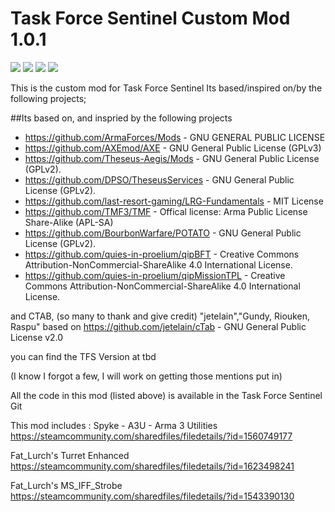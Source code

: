 # Task Force Sentinel Custom Mod 1.0.1
[![](https://img.shields.io/badge/Changelog-Link-orange.svg?style=flat-square)](https://github.com/Task-Force-Sentinel/TFS/releases/latest)
[![](https://img.shields.io/badge/Release-1.0.1-blue.svg?style=flat-square)](https://github.com/Task-Force-Sentinel/TFS/releases/latest)
[![](https://img.shields.io/badge/Github-Wiki-lightgrey.svg?style=flat-square)](https://github.com/Task-Force-Sentinel/TFS/wiki)
[![](https://shields.io/badge/-Discord-131544019032342528?logo=discord&logoColor=fff)](https://discord.gg/qzZKEYyy9R)



This is the custom mod for Task Force Sentinel
Its based/inspired on/by the following projects;

##Its based on, and inspried by the following projects
- https://github.com/ArmaForces/Mods  -  GNU GENERAL PUBLIC LICENSE
- https://github.com/AXEmod/AXE - GNU General Public License (GPLv3)
- https://github.com/Theseus-Aegis/Mods - GNU General Public License (GPLv2).
- https://github.com/DPSO/TheseusServices  - GNU General Public License (GPLv2).
- https://github.com/last-resort-gaming/LRG-Fundamentals - MIT License
- https://github.com/TMF3/TMF - Offical license: Arma Public License Share-Alike (APL-SA)
- https://github.com/BourbonWarfare/POTATO - GNU General Public License (GPLv2).
- https://github.com/quies-in-proelium/qipBFT - Creative Commons Attribution-NonCommercial-ShareAlike 4.0 International License.
- https://github.com/quies-in-proelium/qipMissionTPL - Creative Commons Attribution-NonCommercial-ShareAlike 4.0 International License.

and CTAB, (so many to thank and give credit)
"jetelain","Gundy, Riouken, Raspu"
based on https://github.com/jetelain/cTab - GNU General Public License v2.0

you can find the TFS Version at tbd

(I know I forgot a few, I will work on getting those mentions put in)

All the code in this mod (listed above) is available in the Task Force Sentinel Git

This mod includes :
Spyke - A3U - Arma 3 Utilities
https://steamcommunity.com/sharedfiles/filedetails/?id=1560749177

Fat_Lurch's Turret Enhanced
https://steamcommunity.com/sharedfiles/filedetails/?id=1623498241

Fat_Lurch's MS_IFF_Strobe
https://steamcommunity.com/sharedfiles/filedetails/?id=1543390130
